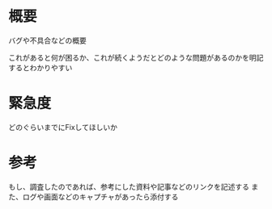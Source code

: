 # 概要

バグや不具合などの概要

これがあると何が困るか、これが続くようだとどのような問題があるのかを明記するとわかりやすい

# 緊急度

どのぐらいまでにFixしてほしいか

# 参考

もし、調査したのであれば、参考にした資料や記事などのリンクを記述する
また、ログや画面などのキャプチャがあったら添付する
